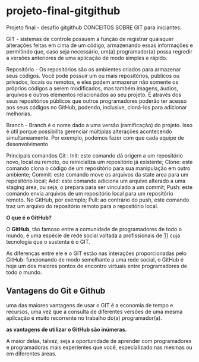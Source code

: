 # projeto-final-gitgithub
Projeto final - desafio gitgithub
CONCEITOS SOBRE GIT para iniciantes:

GIT - sistemas de controle possuem a função de registrar quaisquer alterações feitas em cima de um código, armazenando essas informações e permitindo que, caso seja necessário, um(a) programador(a) possa regredir a versões anteriores de uma aplicação de modo simples e rápido.

Repositório - Os repositórios são os ambientes criados para armazenar seus códigos.
Você pode possuir um ou mais repositórios, públicos ou privados, locais ou remotos, e eles podem armazenar não somente os próprios códigos a serem modificados, mas também imagens, áudios, arquivos e outros elementos relacionados ao seu projeto. 
É através dos seus repositórios públicos que outros programadores poderão ter acesso aos seus códigos no GitHub, podendo, inclusive, cloná-los para adicionar melhorias.

Branch -  Branch é o nome dado a uma versão (ramificação) do projeto. Isso é útil porque possibilita gerenciar múltiplas alterações acontecendo simultaneamente. Por exemplo, podemos fazer com que cada equipe de desenvolvimento

Principais comandos Git :
Init: este comando dá origem a um repositório novo, local ou remoto, ou reinicializa um repositório já existente;
Clone: este comando clona o código de um repositório para sua manipulação em outro ambiente;
Commit: este comando move os arquivos da state area para um repositório local;
Add: este comando adiciona um arquivo alterado a uma staging area, ou seja, o prepara para ser vinculado a um commit;
Push: este comando envia arquivos de um repositório local para um repositório remoto. No GitHub, por exemplo;
Pull: ao contrário do push, este comando traz um arquivo do repositório remoto para o repositório local.

**O que é o GitHub?**

O **GitHub**, tão famoso entre a comunidade de programadores de todo o mundo, é uma espécie de rede social voltada a profissionais de [TI](https://kenzie.com.br/blog/area-de-ti/) cuja tecnologia que o sustenta é o GIT.

As diferenças entre ele e o GIT estão nas interações proporcionadas pelo GitHub: funcionando de modo semelhante a uma rede social, o GitHub é hoje um dos maiores pontos de encontro virtuais entre programadores de todo o mundo.

## **Vantagens do Git e Github**

 uma das maiores vantagens de usar o GIT é a economia de tempo e recursos, uma vez que a consulta de diferentes versões de uma mesma aplicação é muito recorrente no trabalho do(a) programador(a).

**as vantagens de utilizar o GitHub são inúmeras.**

A maior delas, talvez, seja a oportunidade de aprender com programadores e programadoras mais experientes que você, especializado nas mesmas ou em diferentes áreas. 

